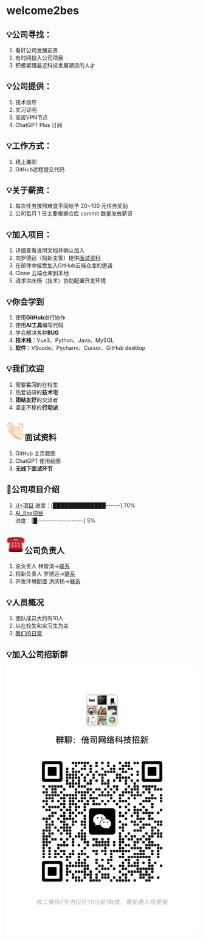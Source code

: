 # welcome2bes
## 💡公司寻找：
1. 看好公司发展前景  
2. 有时间投入公司项目  
3. 积极紧跟最近科技发展潮流的人才  

## 💡公司提供：
1. 技术指导  
2. 实习证明  
3. 高级VPN节点  
4. ChatGPT Plus 订阅  

## 💡工作方式：
1. 线上兼职
2. GitHub远程提交代码  

## 💡关于薪资：
1. 每次任务按照难度不同给予 20~100 元任务奖励  
2. 公司每月 1 日主要根据仓库 commit 数量发放薪资  

## 💡加入项目：
1. 详细查看说明文档并确认加入  
2. 向罗德运（招新主管）提供[面试资料](图片/image.png)  
3. 在邮件中接受加入GitHub云端仓库的邀请
4. Clone 云端仓库到本地
5. 请求洪庆杨（技术）协助配置开发环境  

 
## 💡你会学到
1. 使用**GitHub**进行协作
2. 使用**AI工具**编写代码
3. 学会解决各种**BUG**
4. **技术栈**：Vue3、Python、Java、MySQL
5. **软件**：VScode、Pycharm、Cursor、GitHub desktop

## 💡我们欢迎
1. 需要**实习**的在校生
2. 热爱钻研的**技术宅**
3. **团结友好**的交流者
4. 坚定不移的**行动派**


##  ![alt text](00F28BBC.png)面试资料
1. GitHub 主页截图  
2. ChatGPT 使用截图  
3. **无线下面试环节**

## 🚀公司项目介绍
1. [U+项目](公司项目/U+/README.md) 
    进度：[██████████████------] 70%
2. [AI_Box项目](公司项目/AI_Box/README.md)  
    进度：[█-------------------] 5%
## ![alt text](03DB1D1C.png)公司负责人

1. 总负责人 林智清→[联系](图片/林智清微信.jpg)
2. 招新负责人 罗德运→[联系](图片/罗德运微信.jpg)
3. 开发环境配置 洪庆杨→[联系](图片/洪庆杨微信.jpg)

## 💡人员概况
1. 团队成员大约有10人
2. 以在校生和实习生为主
3. [我们的日常](日常.md)


## 💡加入公司招新群
![加入公司招新微信群](图片/招新微信群.jpg)


